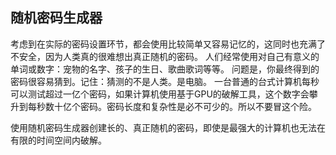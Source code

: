 ## 随机密码生成器

考虑到在实际的密码设置环节，都会使用比较简单又容易记忆的，这同时也充满了不安全，因为人类真的很难想出真正随机的密码。
人们经常使用对自己有意义的单词或数字：宠物的名字、孩子的生日、歌曲歌词等等。
问题是，你最终得到的密码很容易猜到。记住：猜测的不是人类。是电脑。
一台普通的台式计算机每秒可以测试超过一亿个密码，如果计算机使用基于GPU的破解工具，这个数字会攀升到每秒数十亿个密码。密码长度和复杂性是必不可少的。所以不要冒这个险。

使用随机密码生成器创建长的、真正随机的密码，即使是最强大的计算机也无法在有限的时间空间内破解。

